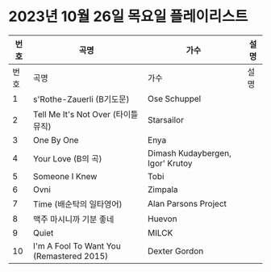 # 2023년 10월 26일 목요일 플레이리스트

| 번호 | 곡명 | 가수 | 설명 |
|------|------|------|------|
| 번호 | 곡명 | 가수 | 설명 |
| 1 | s'Rothe-Zauerli (B기도문) | Ose Schuppel |  |
| 2 | Tell Me It's Not Over (타이틀 뮤직) | Starsailor |  |
| 3 | One By One | Enya |  |
| 4 | Your Love (B의 곡) | Dimash Kudaybergen, Igor' Krutoy |  |
| 5 | Someone I Knew | Tobi |  |
| 6 | Ovni | Zimpala |  |
| 7 | Time (배순탁의 일타영어) | Alan Parsons Project |  |
| 8 | 맥주 마시니까 기분 좋네 | Huevon |  |
| 9 | Quiet | MILCK |  |
| 10 | I'm A Fool To Want You (Remastered 2015) | Dexter Gordon |  |
